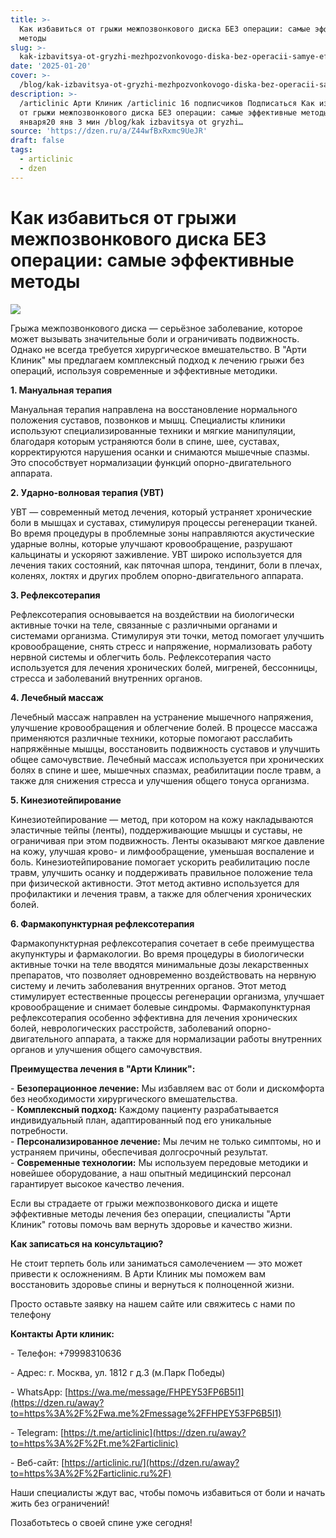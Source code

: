 ```yaml
---
title: >-
  Как избавиться от грыжи межпозвонкового диска БЕЗ операции: самые эффективные
  методы
slug: >-
  kak-izbavitsya-ot-gryzhi-mezhpozvonkovogo-diska-bez-operacii-samye-effektivnye-m
date: '2025-01-20'
cover: >-
  /blog/kak-izbavitsya-ot-gryzhi-mezhpozvonkovogo-diska-bez-operacii-samye-effektivnye-m/cover.jpg
description: >-
  /articlinic Арти Клиник /articlinic 16 подписчиков Подписаться Как избавиться
  от грыжи межпозвонкового диска БЕЗ операции: самые эффективные методы 20
  января20 янв 3 мин /blog/kak izbavitsya ot gryzhi…
source: 'https://dzen.ru/a/Z44wfBxRxmc9UeJR'
draft: false
tags:
  - articlinic
  - dzen
---
```


# Как избавиться от грыжи межпозвонкового диска БЕЗ операции: самые эффективные методы

![](/blog/kak-izbavitsya-ot-gryzhi-mezhpozvonkovogo-diska-bez-operacii-samye-effektivnye-m/img-0.jpg)

Грыжа межпозвонкового диска — серьёзное заболевание, которое может вызывать значительные боли и ограничивать подвижность. Однако не всегда требуется хирургическое вмешательство. В "Арти Клиник" мы предлагаем комплексный подход к лечению грыжи без операций, используя современные и эффективные методики.  
  
**1\. Мануальная терапия**  
  
Мануальная терапия направлена на восстановление нормального положения суставов, позвонков и мышц. Специалисты клиники используют специализированные техники и мягкие манипуляции, благодаря которым устраняются боли в спине, шее, суставах, корректируются нарушения осанки и снимаются мышечные спазмы. Это способствует нормализации функций опорно-двигательного аппарата.  
  
**2\. Ударно-волновая терапия (УВТ)**  
  
УВТ — современный метод лечения, который устраняет хронические боли в мышцах и суставах, стимулируя процессы регенерации тканей. Во время процедуры в проблемные зоны направляются акустические ударные волны, которые улучшают кровообращение, разрушают кальцинаты и ускоряют заживление. УВТ широко используется для лечения таких состояний, как пяточная шпора, тендинит, боли в плечах, коленях, локтях и других проблем опорно-двигательного аппарата.  
  
**3\. Рефлексотерапия**  
  
Рефлексотерапия основывается на воздействии на биологически активные точки на теле, связанные с различными органами и системами организма. Стимулируя эти точки, метод помогает улучшить кровообращение, снять стресс и напряжение, нормализовать работу нервной системы и облегчить боль. Рефлексотерапия часто используется для лечения хронических болей, мигреней, бессонницы, стресса и заболеваний внутренних органов.  
  
**4\. Лечебный массаж**  
  
Лечебный массаж направлен на устранение мышечного напряжения, улучшение кровообращения и облегчение болей. В процессе массажа применяются различные техники, которые помогают расслабить напряжённые мышцы, восстановить подвижность суставов и улучшить общее самочувствие. Лечебный массаж используется при хронических болях в спине и шее, мышечных спазмах, реабилитации после травм, а также для снижения стресса и улучшения общего тонуса организма.  
  
**5\. Кинезиотейпирование**  
  
Кинезиотейпирование — метод, при котором на кожу накладываются эластичные тейпы (ленты), поддерживающие мышцы и суставы, не ограничивая при этом подвижность. Ленты оказывают мягкое давление на кожу, улучшая крово- и лимфообращение, уменьшая воспаление и боль. Кинезиотейпирование помогает ускорить реабилитацию после травм, улучшить осанку и поддерживать правильное положение тела при физической активности. Этот метод активно используется для профилактики и лечения травм, а также для облегчения хронических болей.  
  
**6\. Фармакопунктурная рефлексотерапия**  
  
Фармакопунктурная рефлексотерапия сочетает в себе преимущества акупунктуры и фармакологии. Во время процедуры в биологически активные точки на теле вводятся минимальные дозы лекарственных препаратов, что позволяет одновременно воздействовать на нервную систему и лечить заболевания внутренних органов. Этот метод стимулирует естественные процессы регенерации организма, улучшает кровообращение и снимает болевые синдромы. Фармакопунктурная рефлексотерапия особенно эффективна для лечения хронических болей, неврологических расстройств, заболеваний опорно-двигательного аппарата, а также для нормализации работы внутренних органов и улучшения общего самочувствия.  
  
**Преимущества лечения в "Арти Клиник":**  
  
\- **Безоперационное лечение:** Мы избавляем вас от боли и дискомфорта без необходимости хирургического вмешательства.  
\- **Комплексный подход:** Каждому пациенту разрабатывается индивидуальный план, адаптированный под его уникальные потребности.  
\- **Персонализированное лечение:** Мы лечим не только симптомы, но и устраняем причины, обеспечивая долгосрочный результат.  
\- **Современные технологии:** Мы используем передовые методики и новейшее оборудование, а наш опытный медицинский персонал гарантирует высокое качество лечения.

Если вы страдаете от грыжи межпозвонкового диска и ищете эффективные методы лечения без операции, специалисты "Арти Клиник" готовы помочь вам вернуть здоровье и качество жизни.

**Как записаться на консультацию?**  
  
Не стоит терпеть боль или заниматься самолечением — это может привести к осложнениям. В Арти Клиник мы поможем вам восстановить здоровье спины и вернуться к полноценной жизни.  
  
Просто оставьте заявку на нашем сайте или свяжитесь с нами по телефону

**Контакты Арти клиник:**

\- Телефон: +79998310636

\- Адрес: г. Москва, ул. 1812 г д.3 (м.Парк Победы)

\- WhatsApp: [https://wa.me/message/FHPEY53FP6B5I1](https://dzen.ru/away?to=https%3A%2F%2Fwa.me%2Fmessage%2FFHPEY53FP6B5I1)

\- Telegram: [https://t.me/articlinic](https://dzen.ru/away?to=https%3A%2F%2Ft.me%2Farticlinic)

\- Веб-сайт: [https://articlinic.ru/](https://dzen.ru/away?to=https%3A%2F%2Farticlinic.ru%2F)

Наши специалисты ждут вас, чтобы помочь избавиться от боли и начать жить без ограничений!  
  
Позаботьтесь о своей спине уже сегодня!